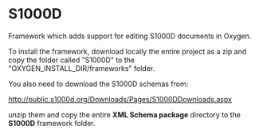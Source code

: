 S1000D
======

Framework which adds support for editing S1000D documents in Oxygen.

To install the framework, download locally the entire project as a zip and copy the folder called "S1000D" to the "OXYGEN_INSTALL_DIR/frameworks" folder.

You also need to download the S1000D schemas from:

http://public.s1000d.org/Downloads/Pages/S1000DDownloads.aspx

unzip them and copy the entire **XML Schema package** directory to the **S1000D** framework folder.
